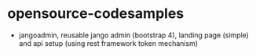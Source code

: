 # opensource-codesamples
- jangoadmin, reusable jango admin (bootstrap 4), landing page (simple) and api setup (using rest framework token mechanism)
